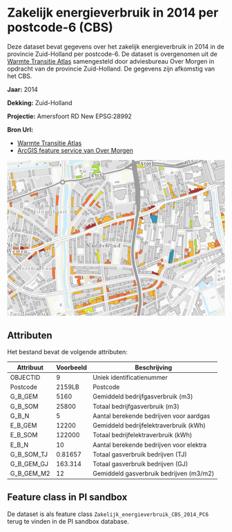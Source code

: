 # Zakelijk energieverbruik in 2014 per postcode-6 (CBS)

Deze dataset bevat gegevens over het zakelijk energieverbruik in 2014 in de provincie Zuid-Holland per postcode-6. 
De dataset is overgenomen uit de [Warmte Transitie Atlas](https://warmtetransitieatlas.zuid-holland.nl/webappbuilder/apps/496/) samengesteld door adviesbureau Over Morgen in opdracht van de provincie Zuid-Holland. 
De gegevens zijn afkomstig van het CBS.

**Jaar:** 2014

**Dekking:** Zuid-Holland

**Projectie:** Amersfoort RD New EPSG:28992

**Bron Url:** 
* [Warmte Transitie Atlas](https://warmtetransitieatlas.zuid-holland.nl/webappbuilder/apps/496/)
* [ArcGIS feature service van Over Morgen](https://services5.arcgis.com/PZYGbbhVncO1YI8q/arcgis/rest/services/PZH_WTA_Energieverbruik/FeatureServer)

![](voorbeeld_zakelijk_energieverbruik_cbs_2014_pc6.png)

## Attributen

Het bestand bevat de volgende attributen:

| Attribuut          | Voorbeeld | Beschrijving | 
|----------         |-----------|--------------|
|OBJECTID | 9 | Uniek identificatienummer |
|Postcode | 2159LB | Postcode |
|G_B_GEM |5160| Gemiddeld bedrijfgasverbruik (m3)|
|G_B_SOM |25800| Totaal bedrijfgasverbruik (m3)|
|G_B_N |5| Aantal berekende bedrijven voor aardgas|
|E_B_GEM |12200| Gemiddeld bedrijfelektraverbruik (kWh)|
|E_B_SOM |122000| Totaal bedrijfelektraverbruik (kWh)|
|E_B_N |10| Aantal berekende bedrijven voor elektra|
|G_B_SOM_TJ |0.81657| Totaal gasverbruik bedrijven (TJ)|
|G_B_GEM_GJ |163.314| Totaal gasverbruik bedrijven (GJ)|
|G_B_GEM_M2 |12| Gemiddeld gasverbruik bedrijven (m3/m2)|

## Feature class in PI sandbox

De dataset is als feature class `Zakelijk_energieverbruik_CBS_2014_PC6` terug te vinden in de PI sandbox database.
